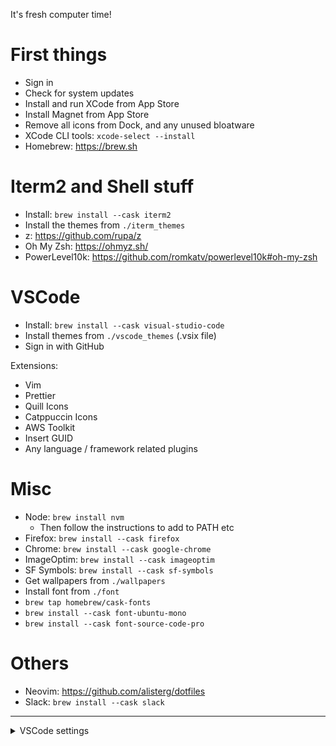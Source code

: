It's fresh computer time!

# First things

- Sign in
- Check for system updates
- Install and run XCode from App Store
- Install Magnet from App Store
- Remove all icons from Dock, and any unused bloatware
- XCode CLI tools: `xcode-select --install`
- Homebrew: https://brew.sh

# Iterm2 and Shell stuff

- Install: `brew install --cask iterm2`
- Install the themes from `./iterm_themes`
- z: https://github.com/rupa/z
- Oh My Zsh: https://ohmyz.sh/
- PowerLevel10k: https://github.com/romkatv/powerlevel10k#oh-my-zsh

# VSCode

- Install: `brew install --cask visual-studio-code`
- Install themes from `./vscode_themes` (.vsix file)
- Sign in with GitHub

Extensions:

- Vim
- Prettier
- Quill Icons
- Catppuccin Icons
- AWS Toolkit
- Insert GUID
- Any language / framework related plugins

# Misc

- Node: `brew install nvm`
  - Then follow the instructions to add to PATH etc
- Firefox: `brew install --cask firefox`
- Chrome: `brew install --cask google-chrome`
- ImageOptim: `brew install --cask imageoptim`
- SF Symbols: `brew install --cask sf-symbols`
- Get wallpapers from `./wallpapers`
- Install font from `./font`
- `brew tap homebrew/cask-fonts`
- `brew install --cask font-ubuntu-mono`
- `brew install --cask font-source-code-pro`

# Others

- Neovim: https://github.com/alisterg/dotfiles
- Slack: `brew install --cask slack`

---

<details>
<summary>VSCode settings</summary>

```json
{
  "telemetry.telemetryLevel": "off",
  "window.commandCenter": false,
  "editor.fontLigatures": false,
  "editor.wordWrap": "on",
  "debug.onTaskErrors": "debugAnyway",
  "git.autofetch": true,
  "editor.minimap.showSlider": "always",
  "breadcrumbs.enabled": false,
  "editor.bracketPairColorization.enabled": true,
  "editor.rulers": [100],
  "terminal.integrated.defaultProfile.osx": "zsh",
  "css.lint.unknownAtRules": "ignore",
  "editor.cursorSmoothCaretAnimation": "on",
  "editor.cursorBlinking": "smooth",
  "editor.cursorSurroundingLines": 3,
  "editor.fontFamily": "io lib, ubuntu mono, source code pro",
  "workbench.iconTheme": "quill-icons-minimal",
  "editor.guides.indentation": false,
  "files.exclude": {
    "node_modules": true,
    "package-lock.json": true,
    "**/.git": true,
    "**/.svn": true,
    "**/.hg": true,
    "**/CVS": true,
    "**/.DS_Store": true,
    "**/Thumbs.db": true
  },
  "prettier.printWidth": 120,
  "aws.telemetry": false,
  "aws.codeWhisperer.shareCodeWhispererContentWithAWS": false,
  "diffEditor.codeLens": true,
  "csharp.referencesCodeLens.enabled": false,
  "workbench.activityBar.visible": false,
  "editor.folding": false,
  "[csharp]": {
    "editor.defaultFormatter": "ms-dotnettools.csharp"
  },
  "[html]": {
    "editor.defaultFormatter": "esbenp.prettier-vscode"
  },
  "[javascript]": {
    "editor.defaultFormatter": "esbenp.prettier-vscode"
  },
  "[json]": {
    "editor.defaultFormatter": "esbenp.prettier-vscode"
  },
  "[jsonc]": {
    "editor.defaultFormatter": "esbenp.prettier-vscode"
  },
  "[typescriptreact]": {
    "editor.defaultFormatter": "esbenp.prettier-vscode"
  },
  "[typescript]": {
    "editor.defaultFormatter": "esbenp.prettier-vscode"
  },
  "[go]": {
    "editor.defaultFormatter": "golang.go"
  },
  "editor.codeActionsOnSave": {
    "source.organizeImports": false
  },
  "[yaml]": {
    "editor.defaultFormatter": "redhat.vscode-yaml"
  },
  "vue.inlayHints.optionsWrapper": false,
  "[vue]": {
    "editor.defaultFormatter": "esbenp.prettier-vscode"
  },
  "workbench.colorTheme": "A-Bright"
}
```

</details>
